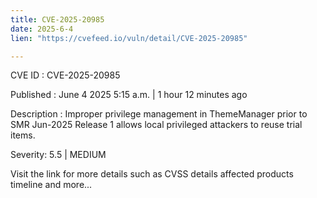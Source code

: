 ```yaml
---
title: CVE-2025-20985
date: 2025-6-4
lien: "https://cvefeed.io/vuln/detail/CVE-2025-20985"

---
```


CVE ID : CVE-2025-20985

Published :  June 4
2025
5:15 a.m. | 1 hour
12 minutes ago

Description : Improper privilege management in ThemeManager prior to SMR Jun-2025 Release 1 allows local privileged attackers to reuse trial items.

Severity: 5.5 | MEDIUM

Visit the link for more details
such as CVSS details
affected products
timeline
and more...
